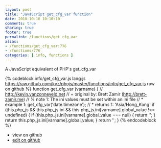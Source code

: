 ```yaml
---
layout: post
title: "JavaScript get_cfg_var function"
date: 2010-10-10 10:10:10
comments: true
sharing: true
footer: true
permalink: /functions/get_cfg_var
alias:
- /functions/get_cfg_var:776
- /functions/776
categories: [ info, functions ]
---
```

A JavaScript equivalent of PHP's get_cfg_var
<!-- more -->
{% codeblock info/get_cfg_var.js lang:js https://raw.github.com/kvz/phpjs/master/functions/info/get_cfg_var.js raw on github %}
function get_cfg_var (varname) {
    // http://kevin.vanzonneveld.net
    // +   original by: Brett Zamir (http://brett-zamir.me)
    // %        note 1: The ini values must be set within an ini file
    // *     example 1: get_cfg_var('date.timezone');
    // *     returns 1: 'Asia/Hong_Kong'
    if (this.php_js && this.php_js.ini && this.php_js.ini[varname].global_value !== undefined) {
        if (this.php_js.ini[varname].global_value === null) {
            return '';
        }
        return this.php_js.ini[varname].global_value;
    }
    return '';
}
{% endcodeblock %}
<ul>
 <li><a href="https://github.com/kvz/phpjs/blob/master/functions/info/get_cfg_var.js">view on github</a></li>
 <li><a href="https://github.com/kvz/phpjs/edit/master/functions/info/get_cfg_var.js">edit on github</a></li>
</ul>
